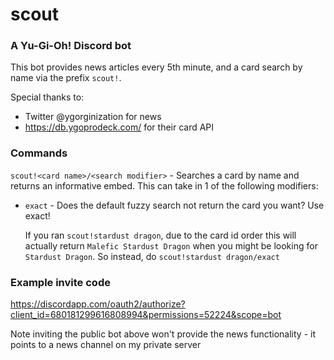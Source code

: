 # scout
### A Yu-Gi-Oh! Discord bot

This bot provides news articles every 5th minute, and a card search by name via the prefix `scout!`.

Special thanks to:
* Twitter @ygorginization for news
* https://db.ygoprodeck.com/ for their card API

### Commands

`scout!<card name>/<search modifier>` - Searches a card by name and returns an informative embed. This can take in 1 of the following modifiers:

*   `exact` - Does the default fuzzy search not return the card you want? Use exact!

    If you ran `scout!stardust dragon`, due to the card id order this will actually return `Malefic Stardust Dragon` when you might be looking for `Stardust Dragon`.
    So instead, do `scout!stardust dragon/exact`

### Example invite code
https://discordapp.com/oauth2/authorize?client_id=680181299616808994&permissions=52224&scope=bot

Note inviting the public bot above won't provide the news functionality - it points to a news channel on my private server
